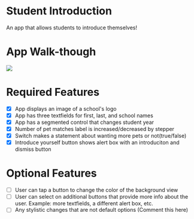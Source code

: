 # Student Introduction
  An app that allows students to introduce themselves!

# App Walk-though
  <img src="https://media.giphy.com/media/1DdL9xWBkVVwbv0U6e/giphy.gif">

# Required Features
  - [x] App displays an image of a school's logo
  - [x] App has three textfields for first, last, and school names
  - [x] App has a segmented control that changes student year
  - [x] Number of pet matches label is increased/decreased by stepper
  - [x] Switch makes a statement about wanting more pets or not(true/false)
  - [x] Introduce yourself button shows alert box with an introduciton and dismiss button

# Optional Features
  - [ ] User can tap a button to change the color of the background view
  - [ ] User can select on additional buttons that provide more info about the user. Example: more textfields, a different alert box, etc.
  - [ ] Any stylistic changes that are not default options (Comment this here)
